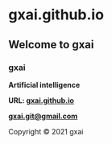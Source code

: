 # gxai.github.io
## Welcome to gxai
### gxai
**Artificial intelligence**

**URL: [gxai.github.io](https://gxai.github.io)**

**[gxai.git@gmail.com](gxai.git@gmail.com)**

Copyright © 2021 gxai
